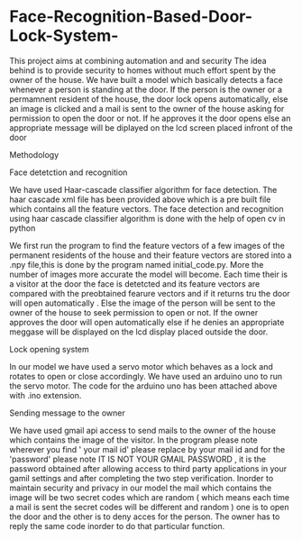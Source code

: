 # Face-Recognition-Based-Door-Lock-System-

This project aims at combining automation and and security 
The idea behind is to provide security to homes without much effort spent by the owner of the house.
We have built a model which basically detects a face whenever a person is standing at the door. 
If the person is the owner or a permamnent resident of the house, the door lock opens automatically,
else an image is clicked and a mail is sent to the owner of the house asking for permission to open the door or not.
If he approves it the door opens else an appropriate message will be diplayed on the lcd screen placed infront of the door

Methodology

Face detetction and recognition

We have used Haar-cascade classifier algorithm for face detection.
The haar cascade xml file has been provided above which is a pre built file which contains all the feature vectors.
The face detection and recognition using haar cascade classifier algorithm is done with the help of open cv in python

We first run the program to find the feature vectors of a few images of the permanent residents of the house
and their feature vectors are stored into a .npy file,this is done by the program named initial_code.py. More the number of images more accurate the model will become.
Each time their is a visitor at the door the face is detetcted and its feature vectors are compared with the preobtained fearure vectors and if it returns tru the door will open automatically . Else the image of the person will be sent to the owner of the house to seek permission to open or not. If the owner approves the door will open automatically else if he denies an appropriate meggase will be displayed on the lcd display placed outside the door.

Lock opening system

In our model we have used a servo motor which behaves as a lock and rotates to open or close accordingly.
We have used an arduino uno to run the servo motor. The code for the arduino uno has been attached above with .ino extension.

Sending message to the owner

We have used gmail api access to send mails to the owner of the house which contains the image of the visitor.
In the program please note wherever you find ' your mail id' please replace by your mail id and for the 'password'
please note IT IS NOT YOUR GMAIL PASSWORD , it is the password obtained after allowing access to third party applications in your gamil settings and after completing the two step verification. 
Inorder to maintain security and privacy in our model the mail which contains the image will be two secret codes which are random ( which means each time a mail is sent the secret codes will be different and random ) one is to open the door and the other is  to deny acces for the person. The owner has to reply the same code inorder to do that particular function.


